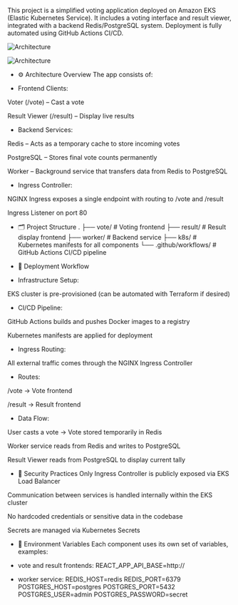 This project is a simplified voting application deployed on Amazon EKS (Elastic Kubernetes Service). It includes a voting interface and result viewer, integrated with a backend Redis/PostgreSQL system. Deployment is fully automated using GitHub Actions CI/CD.

![Architecture](EKS-Based-App/image.png)

![Architecture](EKS-Based-App/project3.jpeg)

- ⚙️ Architecture Overview
The app consists of:

- Frontend Clients:

Voter (/vote) – Cast a vote

Result Viewer (/result) – Display live results

- Backend Services:

Redis – Acts as a temporary cache to store incoming votes

PostgreSQL – Stores final vote counts permanently

Worker – Background service that transfers data from Redis to PostgreSQL

- Ingress Controller:

NGINX Ingress exposes a single endpoint with routing to /vote and /result

Ingress Listener on port 80

- 🗂️ Project Structure
.
├── vote/           # Voting frontend
├── result/         # Result display frontend
├── worker/         # Backend service
├── k8s/            # Kubernetes manifests for all components
└── .github/workflows/  # GitHub Actions CI/CD pipeline

- 🚀 Deployment Workflow
- Infrastructure Setup:

EKS cluster is pre-provisioned (can be automated with Terraform if desired)

- CI/CD Pipeline:

GitHub Actions builds and pushes Docker images to a registry

Kubernetes manifests are applied for deployment

- Ingress Routing:

All external traffic comes through the NGINX Ingress Controller

- Routes:

/vote → Vote frontend

/result → Result frontend

- Data Flow:

User casts a vote → Vote stored temporarily in Redis

Worker service reads from Redis and writes to PostgreSQL

Result Viewer reads from PostgreSQL to display current tally

- 🔐 Security Practices
Only Ingress Controller is publicly exposed via EKS Load Balancer

Communication between services is handled internally within the EKS cluster

No hardcoded credentials or sensitive data in the codebase

Secrets are managed via Kubernetes Secrets

- 🔧 Environment Variables
Each component uses its own set of variables, examples:

- vote and result frontends:
REACT_APP_API_BASE=http://<ingress-ip>

- worker service:
REDIS_HOST=redis
REDIS_PORT=6379
POSTGRES_HOST=postgres
POSTGRES_PORT=5432
POSTGRES_USER=admin
POSTGRES_PASSWORD=secret
